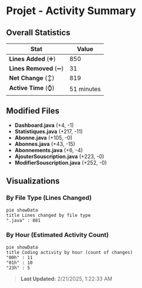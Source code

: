 # Projet - Activity Summary 

## Overall Statistics

| Stat                   | Value                                                             |
| ---------------------- | ----------------------------------------------------------------- |
| **Lines Added** (➕)   | 850                                          |
| **Lines Removed** (➖) | 31                                        |
| **Net Change** (↕)    | 819                |
| **Active Time** (⌚)   | 51 minutes |


## Modified Files
- **Dashboard.java** (+4, -1)
- **Statistiques.java** (+217, -11)
- **Abonne.java** (+105, -0)
- **Abonnes.java** (+43, -15)
- **Abonnements.java** (+6, -4)
- **AjouterSouscription.java** (+223, -0)
- **ModifierSouscription.java** (+252, -0)

## Visualizations

### By File Type (Lines Changed)

```mermaid
pie showData
title Lines changed by file type
".java" : 881
```

### By Hour (Estimated Activity Count)

```mermaid
pie showData
title Coding activity by hour (count of changes)
"00h" : 11
"01h" : 10
"23h" : 5
```


> **Last Updated:** 2/21/2025, 1:22:33 AM